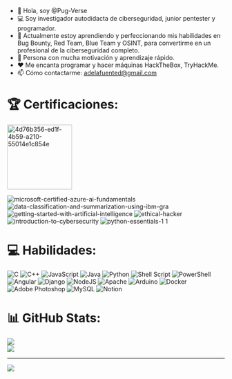 - 👋 Hola, soy @Pug-Verse
- 💻 Soy investigador autodidacta de ciberseguridad, junior pentester y programador.
- 🌱 Actualmente estoy aprendiendo y perfeccionando mis habilidades en Bug Bounty, Red Team, Blue Team y OSINT, para convertirme en un profesional de la ciberseguridad completo.
- 🤝 Persona con mucha motivación y aprendizaje rápido.
- ❤️ Me encanta programar y hacer máquinas HackTheBox, TryHackMe.
- 📫 Cómo contactarme: adelafuented@gmail.com

# 🏆 Certificaciones:
<img width="150" height="150" alt="4d76b356-ed1f-4b59-a210-55014e1c854e" src="https://github.com/user-attachments/assets/30b6a9da-5fec-4ae6-b4d8-db0ff10e9da6" />

![microsoft-certified-azure-ai-fundamentals](https://github.com/Pug-Verse/Pug-Verse/assets/140962735/bfe90f95-f8c0-4ccc-8581-02f96171dc78)
![data-classification-and-summarization-using-ibm-gra](https://github.com/user-attachments/assets/5495ae10-06cb-484f-85ab-9b8150a7f303)
![getting-started-with-artificial-intelligence](https://github.com/user-attachments/assets/f66fb0bd-2136-4059-921b-4d3fed5bcd9b)
![ethical-hacker](https://github.com/Pug-Verse/Pug-Verse/assets/140962735/09c8fd8d-ba2f-4bdb-9655-964b982a3cf5)
![introduction-to-cybersecurity](https://github.com/Pug-Verse/Pug-Verse/assets/140962735/4db3d1f7-c281-4851-b780-ed93adf79139)
![python-essentials-1 1](https://github.com/Pug-Verse/Pug-Verse/assets/140962735/85171e00-96e6-449c-9b97-645493ae1d78)

# 💻 Habilidades:
![C](https://img.shields.io/badge/c-%2300599C.svg?style=plastic&logo=c&logoColor=white) ![C++](https://img.shields.io/badge/c++-%2300599C.svg?style=plastic&logo=c%2B%2B&logoColor=white) ![JavaScript](https://img.shields.io/badge/javascript-%23323330.svg?style=plastic&logo=javascript&logoColor=%23F7DF1E) ![Java](https://img.shields.io/badge/java-%23ED8B00.svg?style=plastic&logo=openjdk&logoColor=white) ![Python](https://img.shields.io/badge/python-3670A0?style=plastic&logo=python&logoColor=ffdd54) ![Shell Script](https://img.shields.io/badge/shell_script-%23121011.svg?style=plastic&logo=gnu-bash&logoColor=white) ![PowerShell](https://img.shields.io/badge/PowerShell-%235391FE.svg?style=plastic&logo=powershell&logoColor=white) ![Angular](https://img.shields.io/badge/angular-%23DD0031.svg?style=plastic&logo=angular&logoColor=white) ![Django](https://img.shields.io/badge/django-%23092E20.svg?style=plastic&logo=django&logoColor=white) ![NodeJS](https://img.shields.io/badge/node.js-6DA55F?style=plastic&logo=node.js&logoColor=white) ![Apache](https://img.shields.io/badge/apache-%23D42029.svg?style=plastic&logo=apache&logoColor=white) ![Arduino](https://img.shields.io/badge/-Arduino-00979D?style=plastic&logo=Arduino&logoColor=white) ![Docker](https://img.shields.io/badge/docker-%230db7ed.svg?style=plastic&logo=docker&logoColor=white) ![Adobe Photoshop](https://img.shields.io/badge/adobe%20photoshop-%2331A8FF.svg?style=plastic&logo=adobe%20photoshop&logoColor=white) ![MySQL](https://img.shields.io/badge/mysql-%2300000f.svg?style=plastic&logo=mysql&logoColor=white) ![Notion](https://img.shields.io/badge/Notion-%23000000.svg?style=plastic&logo=notion&logoColor=white)
# 📊 GitHub Stats:
![](https://github-readme-streak-stats.herokuapp.com/?user=Pug-Verse&theme=dark&hide_border=false)<br/>
![](https://github-readme-stats.vercel.app/api/top-langs/?username=Pug-Verse&theme=dark&hide_border=false&include_all_commits=false&count_private=false&layout=compact)

---
[![](https://visitcount.itsvg.in/api?id=Pug-Verse&icon=0&color=0)](https://visitcount.itsvg.in) 

